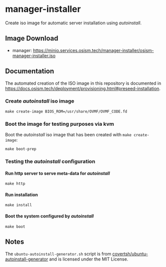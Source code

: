 # manager-installer

Create iso image for automatic server installation using *autoinstall*.

## Image Download

* manager: https://minio.services.osism.tech/manager-installer/osism-manager-installer.iso

## Documentation

The automated creation of the ISO image in this repository is documented in
<https://docs.osism.tech/deployment/provisioning.html#preseed-installation>.

### Create *autoinstall* iso image

```shell
make create-image BIOS_ROM=/usr/share/OVMF/OVMF_CODE.fd
```

### Boot the image for testing purposes via kvm

Boot the *autoinstall* iso image that has been created with `make create-image`:

```shell
make boot-prep
```

### Testing the *autoinstall* configuration

#### Run http server to serve meta-data for *autoinstall*

```shell
make http
```

#### Run installation

```shell
make install
```

#### Boot the system configured by *autoinstall*

```shell
make boot
```

## Notes

The ``ubuntu-autoinstall-generator.sh`` script is from
[covertsh/ubuntu-autoinstall-generator](https://github.com/covertsh/ubuntu-autoinstall-generator)
and is licensed under the MIT License.
